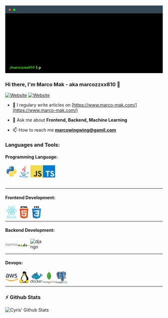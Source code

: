 ![I am Marco Mak, an AI Developer and VR Enthusiast](https://github.com/marcozzxx810/marcozzxx810/raw/master/terminal_2.gif)

### Hi there, I'm Marco Mak - aka marcozzxx810 👋

[![Website](https://img.shields.io/website?down_message=offline&label=marco-mak.com&style=for-the-badge&up_message=online&url=https%3A%2F%2Fwww.marco-mak.com%2F)](https://www.marco-mak.com/)
[![Website](https://img.shields.io/badge/LinkedIn-0077B5?style=for-the-badge&logo=linkedin&logoColor=white)](https://www.linkedin.com/in/marco-mak/)

- 📝 I regulary write articles on [https://www.marco-mak.com/](https://www.marco-mak.com/)

- 💬 Ask me about **Frontend, Backend, Machine Learning**

- 📫 How to reach me **marcowingwing@gamil.com**

### Languages and Tools:

#### Programming Language:
  
  <img align="left" src="https://raw.githubusercontent.com/devicons/devicon/master/icons/python/python-original.svg" alt="python" width="40" height="40"/>
  <img align="left" src="https://raw.githubusercontent.com/devicons/devicon/master/icons/java/java-original.svg" alt="java" width="40" height="40"/>
  <img align="left" src="https://raw.githubusercontent.com/devicons/devicon/master/icons/javascript/javascript-original.svg" alt="javascript" width="40" height="40"/>
  <a href="https://www.typescriptlang.org/" target="_blank" rel="noreferrer"> <img src="https://raw.githubusercontent.com/devicons/devicon/master/icons/typescript/typescript-original.svg" alt="typescript" width="40" height="40"/> </a> 
  <br />
  <br /> 
  
---

#### Frontend Development:
  
  <img align="left" src="https://raw.githubusercontent.com/devicons/devicon/master/icons/react/react-original-wordmark.svg" alt="react" width="40" height="40"/>
  <img align="left" src="https://raw.githubusercontent.com/devicons/devicon/master/icons/html5/html5-original-wordmark.svg" alt="html5" width="40" height="40"/>
  <img align="left" src="https://raw.githubusercontent.com/devicons/devicon/master/icons/css3/css3-original-wordmark.svg" alt="css3" width="40" height="40"/>

  <br />
  <br /> 
  
---

#### Backend Development:
  
  <img align="left" src="https://raw.githubusercontent.com/devicons/devicon/master/icons/express/express-original-wordmark.svg" alt="express" width="40" height="40"/>
  <img align="left" src="https://raw.githubusercontent.com/devicons/devicon/master/icons/nodejs/nodejs-original-wordmark.svg" alt="nodejs" width="40" height="40"/>
  <img align="left" src="https://cdn.worldvectorlogo.com/logos/django.svg" alt="django" width="40" height="40"/>

  <br />
  <br /> 
  
---

#### Devops:
  
  <img align="left" src="https://raw.githubusercontent.com/devicons/devicon/master/icons/amazonwebservices/amazonwebservices-original-wordmark.svg" alt="aws" width="40" height="40"/> 
  <img align="left" src="https://raw.githubusercontent.com/devicons/devicon/master/icons/linux/linux-original.svg" alt="bash" width="40" height="40"/> 
  <img align="left" src="https://raw.githubusercontent.com/devicons/devicon/master/icons/docker/docker-original-wordmark.svg" alt="docker" width="40" height="40"/>
  <img align="left" src="https://raw.githubusercontent.com/devicons/devicon/master/icons/mongodb/mongodb-original-wordmark.svg" alt="mongodb" width="40" height="40"/>
  <img align="left" src="https://raw.githubusercontent.com/devicons/devicon/master/icons/postgresql/postgresql-original-wordmark.svg" alt="postgresql" width="40" height="40"/>

  <br />
  <br /> 
  
---


### :zap: Github Stats

![Cyris' Github Stats](https://github-readme-stats.vercel.app/api?username=marcozzxx810&hide=contribs,prs&show_icons=true&bg_color=0d1116&title_color=ce09ec&text_color=a4aacb&icon_color=007ec6)

